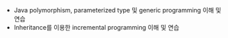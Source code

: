 - Java polymorphism, parameterized type 및 generic programming 이해 및 연습
- Inheritance를 이용한 incremental programming 이해 및 연습
